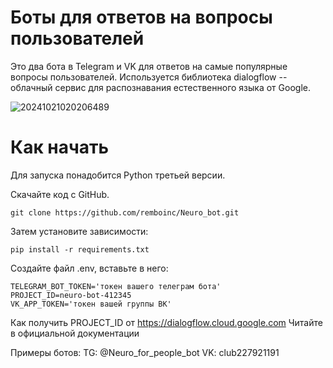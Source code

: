 # Боты для ответов на вопросы пользователей
Это два бота в Telegram и VK для ответов на самые популярные вопросы пользователей.
Используется библиотека dialogflow -- облачный сервис для распознавания естественного языка от Google.

![20241021020206489](https://github.com/user-attachments/assets/229b9eb7-aa7f-4a4d-83b2-4e001c166204)

# Как начать
Для запуска понадобится Python третьей версии.

Скачайте код с GitHub.
```commandline
git clone https://github.com/remboinc/Neuro_bot.git
```
Затем установите зависимости:
```commandline
pip install -r requirements.txt
```
Создайте файл .env, вставьте в него:
```commandline
TELEGRAM_BOT_TOKEN='токен вашего телеграм бота'
PROJECT_ID=neuro-bot-412345
VK_APP_TOKEN='токен вашей группы ВК'
```

Как получить PROJECT_ID от https://dialogflow.cloud.google.com
Читайте в официальной документации

Примеры ботов:
TG: @Neuro_for_people_bot
VK: club227921191

